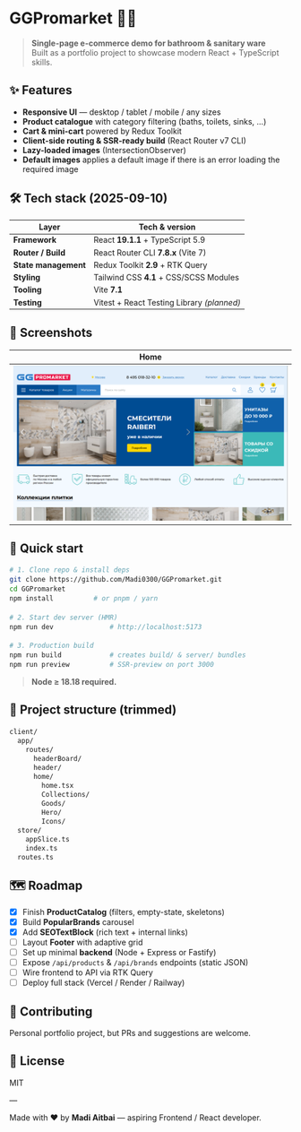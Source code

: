 # GGPromarket 🛁🚽

> **Single-page e-commerce demo for bathroom & sanitary ware**  
> Built as a portfolio project to showcase modern React + TypeScript skills.

## ✨ Features

- **Responsive UI** — desktop / tablet / mobile / any sizes
- **Product catalogue** with category filtering (baths, toilets, sinks, …)
- **Cart & mini-cart** powered by Redux Toolkit
- **Client-side routing & SSR-ready build** (React Router v7 CLI)
- **Lazy-loaded images** (IntersectionObserver)
- **Default images** applies a default image if there is an error loading the required image

## 🛠️ Tech stack (2025-09-10)

| Layer                | Tech & version                             |
| -------------------- | ------------------------------------------ |
| **Framework**        | React **19.1.1** + TypeScript 5.9          |
| **Router / Build**   | React Router CLI **7.8.x** (Vite 7)        |
| **State management** | Redux Toolkit **2.9** + RTK Query          |
| **Styling**          | Tailwind CSS **4.1** + CSS/SCSS Modules    |
| **Tooling**          | Vite **7.1**                               |
| **Testing**          | Vitest + React Testing Library _(planned)_ |

## 📸 Screenshots

| Home                             |
| -------------------------------- |
| ![Home](./docs/screens/home.png) |

## 🚀 Quick start

```bash
# 1. Clone repo & install deps
git clone https://github.com/Madi0300/GGPromarket.git
cd GGPromarket
npm install          # or pnpm / yarn

# 2. Start dev server (HMR)
npm run dev              # http://localhost:5173

# 3. Production build
npm run build            # creates build/ & server/ bundles
npm run preview          # SSR-preview on port 3000
```

> **Node ≥ 18.18 required.**

## 📂 Project structure (trimmed)

```text
client/
  app/
    routes/
      headerBoard/
      header/
      home/
        home.tsx
        Collections/
        Goods/
        Hero/
        Icons/
  store/
    appSlice.ts
    index.ts
  routes.ts
```

## 🗺️ Roadmap

- [x] Finish **ProductCatalog** (filters, empty-state, skeletons)
- [x] Build **PopularBrands** carousel
- [x] Add **SEOTextBlock** (rich text + internal links)
- [ ] Layout **Footer** with adaptive grid
- [ ] Set up minimal **backend** (Node + Express or Fastify)
- [ ] Expose `/api/products` & `/api/brands` endpoints (static JSON)
- [ ] Wire frontend to API via RTK Query
- [ ] Deploy full stack (Vercel / Render / Railway)

## 🤝 Contributing

Personal portfolio project, but PRs and suggestions are welcome.

## 📄 License

MIT

—

Made with ❤️ by **Madi Aitbai** — aspiring Frontend / React developer.
